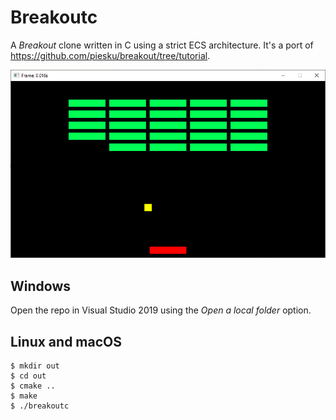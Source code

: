 # Breakoutc

A _Breakout_ clone written in C using a strict ECS architecture. It's a port of
https://github.com/piesku/breakout/tree/tutorial.

![Screenshot](screenshot.png?raw=true)

## Windows

Open the repo in Visual Studio 2019 using the _Open a local folder_ option.

## Linux and macOS

    $ mkdir out
    $ cd out
    $ cmake ..
    $ make
    $ ./breakoutc
